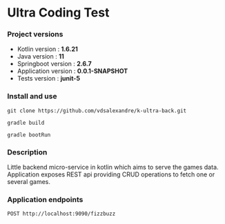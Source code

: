 # Ultra Coding Test

### Project versions
* Kotlin version : **1.6.21**
* Java version : **11**
* Springboot version : **2.6.7**
* Application version : **0.0.1-SNAPSHOT**
* Tests version : **junit-5**

### Install and use
`git clone https://github.com/vdsalexandre/k-ultra-back.git`

`gradle build`

`gradle bootRun`

### Description
Little backend micro-service in kotlin which aims to serve the games data.  
Application exposes REST api providing CRUD operations to fetch one or several games.

### Application endpoints

    POST http://localhost:9090/fizzbuzz

